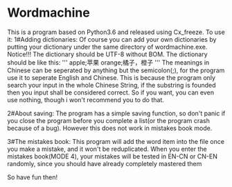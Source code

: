 # Wordmachine
This is a program based on Python3.6 and released using Cx_freeze.
To use it:
1#Adding dictionaries:
  Of course you can add your own dictionaries by putting your dictionary under the same directory of wordmachine.exe.
  Notice!!! The dictionary should be UTF-8 without BOM. 
  The dictionary should be like this:
'''
  apple;苹果
  orange;橘子，橙子
'''
  The meanings in Chinese can be seperated by anything but the  semicolon(;), for the program use it to seperate English and Chinese.
  This is because the program only search your input in the whole Chinese String, if the substring is founded then you input shall be
  considered correct. So if you want, you can even use nothing, though i won't recommend you to do that.
  
2#About saving:
  The program has a simple saving function, so don't panic if you close the program before you complete a list(or the program crash
  because of a bug). However this does not work in mistakes book mode.
  
3#The mistakes book:
  This program will add the word item into the file once you make a mistake, and it won't be reduplicated.
  When you enter the mistakes book(MODE 4), your mistakes will be tested in EN-CN or CN-EN randomly, since you should have already
  completely mastered them
  
So have fun then!
